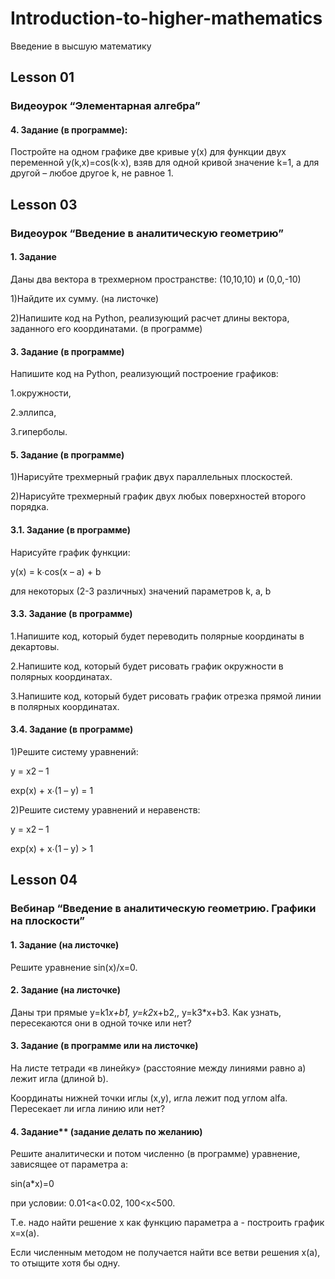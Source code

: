 # Introduction-to-higher-mathematics
Введение в высшую математику


## Lesson 01
### Видеоурок “Элементарная алгебра”

#### 4. Задание (в программе):

Постройте на одном графике две кривые y(x) для функции двух переменной y(k,x)=cos(k∙x), взяв для одной кривой значение k=1, а для другой – любое другое k, не равное 1.


## Lesson 03
### Видеоурок “Введение в аналитическую геометрию”

#### 1. Задание
Даны два вектора в трехмерном пространстве: (10,10,10) и (0,0,-10)

1)Найдите их сумму. (на листочке)

2)Напишите код на Python, реализующий расчет длины вектора, заданного его координатами. (в программе)

#### 3. Задание (в программе)

Напишите код на Python, реализующий построение графиков:

1.окружности,

2.эллипса,

3.гиперболы.

#### 5. Задание (в программе)

1)Нарисуйте трехмерный график двух параллельных плоскостей.

2)Нарисуйте трехмерный график двух любых поверхностей второго порядка.

#### 3.1. Задание (в программе)

Нарисуйте график функции:

y(x) = k∙cos(x – a) + b

для некоторых (2-3 различных) значений параметров k, a, b

#### 3.3. Задание (в программе)

1.Напишите код, который будет переводить полярные координаты в декартовы.

2.Напишите код, который будет рисовать график окружности в полярных координатах.

3.Напишите код, который будет рисовать график отрезка прямой линии в полярных координатах.

#### 3.4. Задание (в программе)

1)Решите систему уравнений:

y = x2 – 1

exp(x) + x∙(1 – y) = 1


2)Решите систему уравнений и неравенств:

y = x2 – 1

exp(x) + x∙(1 – y) > 1


## Lesson 04
### Вебинар “Введение в аналитическую геометрию. Графики на плоскости”

#### 1. Задание (на листочке)

Решите уравнение sin(x)/x=0.


#### 2. Задание (на листочке)

Даны три прямые y=k1*x+b1, y=k2*x+b2,, y=k3*x+b3. Как узнать, пересекаются они в одной точке или нет?


#### 3. Задание (в программе или на листочке)

На листе тетради «в линейку» (расстояние между линиями равно а) лежит игла (длиной b). 

Координаты нижней точки иглы (х,у), игла лежит под углом alfa. Пересекает ли игла линию или нет?


#### 4. Задание** (задание делать по желанию)

Решите аналитически и потом численно (в программе) уравнение, зависящее от параметра а: 

sin(а*x)=0

при условии: 0.01<a<0.02, 100<х<500.

Т.е. надо найти решение х как функцию параметра а - построить график x=x(а).

Если численным методом не получается найти все ветви решения x(а), то отыщите хотя бы одну.

